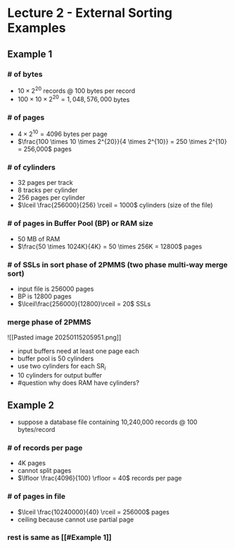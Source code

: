 # Lecture 2 - External Sorting Examples
## Example 1
### # of bytes
- $10 \times 2^{20}$ records @ 100 bytes per record
- $100 \times 10 \times 2^{20} = 1,048,576,000$ bytes
### # of pages
- $4 \times 2^{10} = 4096$ bytes per page
- $\frac{100 \times 10 \times 2^{20}}{4 \times 2^{10}} = 250 \times 2^{10} = 256,000$ pages
### # of cylinders
- 32 pages per track
- 8 tracks per cylinder
- 256 pages per cylinder
- $\lceil \frac{256000}{256} \rceil = 1000$ cylinders (size of the file)
### # of pages in Buffer Pool (BP) or RAM size
- 50 MB of RAM
- $\frac{50 \times 1024K}{4K} = 50 \times 256K = 12800$ pages
### # of SSLs in sort phase of 2PMMS (two phase multi-way merge sort)
- input file is 256000 pages
- BP is 12800 pages
- $\lceil\frac{256000}{12800}\rceil = 20$ SSLs
### merge phase of 2PMMS
![[Pasted image 20250115205951.png]]
- input buffers need at least one page each
- buffer pool is 50 cylinders
- use two cylinders for each SR$_i$ 
- 10 cylinders for output buffer
- #question why does RAM have cylinders?
## Example 2
- suppose a database file containing 10,240,000 records @ 100 bytes/record
### # of records per page
- 4K pages
- cannot split pages
- $\lfloor \frac{4096}{100} \rfloor = 40$ records per page
### # of pages in file
- $\lceil \frac{10240000}{40} \rceil = 256000$ pages
- ceiling because cannot use partial page
### rest is same as [[#Example 1]]